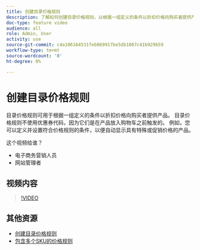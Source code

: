 ```yaml
---
title: 创建目录价格规则
description: 了解如何创建目录价格规则，以根据一组定义的条件以折扣价格向购买者提供产品。
doc-type: feature video
audience: all
role: Admin, User
activity: use
source-git-commit: c4a106164531feb069917be5db1007c41b929b59
workflow-type: tm+mt
source-wordcount: '0'
ht-degree: 0%

---
```


# 创建目录价格规则

目录价格规则可用于根据一组定义的条件以折扣价格向购买者提供产品。 目录价格规则不使用优惠券代码，因为它们是在产品放入购物车之前触发的。 例如，您可以定义并设置符合价格规则的条件，以便自动显示具有特殊或促销价格的产品。

这个视频给谁？

- 电子商务营销人员
- 网站管理者

## 视频内容

>[!VIDEO](https://video.tv.adobe.com/v/343834?quality=12&learn=on)

## 其他资源

- [创建目录价格规则](https://docs.magento.com/user-guide/marketing/price-rules-catalog-create.html)
- [包含多个SKU的价格规则](https://docs.magento.com/user-guide/marketing/price-rule-multiple-sku.html)
